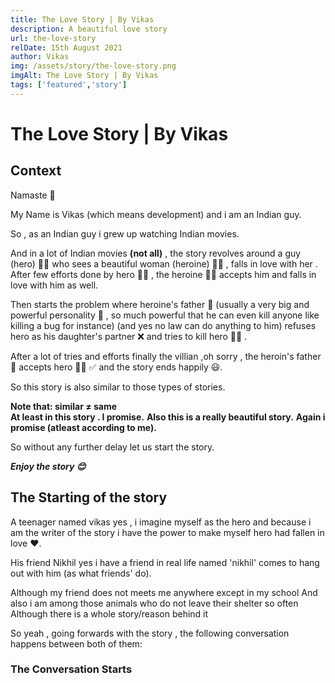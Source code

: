 ```yaml
---
title: The Love Story | By Vikas
description: A beautiful love story
url: the-love-story
relDate: 15th August 2021
author: Vikas
img: /assets/story/the-love-story.png
imgAlt: The Love Story | By Vikas
tags: ['featured','story']
---
```


# The Love Story | By Vikas

## Context

Namaste 🙏

My Name is Vikas (which means development)
and i am an Indian guy.

So , as an Indian guy i grew up watching
Indian movies.

And in a lot of Indian movies **(not all)** ,
the story revolves around a guy (hero) 🦸‍♂️ who
sees a beautiful woman (heroine) 🦸‍♀️ , falls in love
with her . After few efforts done by hero 🦸‍♂️ , the
heroine 🦸‍♀️ accepts him and falls in love with him as well.

Then starts the problem where heroine's father 🧓
(usually a very big and powerful personality 👊 , so
much powerful that he can even kill anyone like killing a
bug for instance) (and yes no law can do anything to him)
refuses hero as his daughter's partner ❌ and tries to kill hero 🦸‍♂️ .

After a lot of tries and efforts finally the villian
,oh sorry , the heroin's father 🧓 accepts hero 🦸‍♂️ ✅
and the story ends happily 😃.

So this story is also similar to those
types of stories.

**Note that: similar ≠ same** <br>
**At least in this story . I promise.**
**Also this is a really beautiful story.**
**Again i promise (atleast according to me).**

So without any further delay let us start the story.

**_Enjoy the story 😊_**

## The Starting of the story

A teenager named vikas
<span class='me'>yes , i imagine myself as the hero and
because i am the writer of the story i have the power to
make myself hero</span>
had fallen in love ❤.

His friend Nikhil <span class='me'>yes i have a friend
in real life named 'nikhil'</span>
comes to hang out with him (as what friends' do).

<span class='me'>Although my friend does not meets me
anywhere except in my school</span>
<span class='me'>And also i am among those animals
who do not leave their shelter so often</span>
<span class='me'>Although there is a whole story/reason behind it</span>

So yeah , going forwards with the story ,
the following conversation happens between
both of them:

### The Conversation Starts

<div class='conversation'>

</div>
